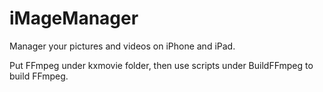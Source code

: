 iMageManager
============

Manager your pictures and videos on iPhone and iPad.

Put FFmpeg under kxmovie folder, then use scripts under BuildFFmpeg to build FFmpeg.
